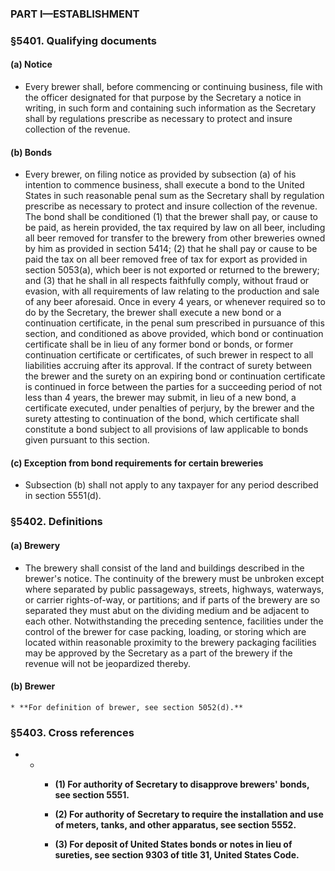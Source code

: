 ### PART I—ESTABLISHMENT

### §5401. Qualifying documents
#### (a) Notice
* Every brewer shall, before commencing or continuing business, file with the officer designated for that purpose by the Secretary a notice in writing, in such form and containing such information as the Secretary shall by regulations prescribe as necessary to protect and insure collection of the revenue.

#### (b) Bonds
* Every brewer, on filing notice as provided by subsection (a) of his intention to commence business, shall execute a bond to the United States in such reasonable penal sum as the Secretary shall by regulation prescribe as necessary to protect and insure collection of the revenue. The bond shall be conditioned (1) that the brewer shall pay, or cause to be paid, as herein provided, the tax required by law on all beer, including all beer removed for transfer to the brewery from other breweries owned by him as provided in section 5414; (2) that he shall pay or cause to be paid the tax on all beer removed free of tax for export as provided in section 5053(a), which beer is not exported or returned to the brewery; and (3) that he shall in all respects faithfully comply, without fraud or evasion, with all requirements of law relating to the production and sale of any beer aforesaid. Once in every 4 years, or whenever required so to do by the Secretary, the brewer shall execute a new bond or a continuation certificate, in the penal sum prescribed in pursuance of this section, and conditioned as above provided, which bond or continuation certificate shall be in lieu of any former bond or bonds, or former continuation certificate or certificates, of such brewer in respect to all liabilities accruing after its approval. If the contract of surety between the brewer and the surety on an expiring bond or continuation certificate is continued in force between the parties for a succeeding period of not less than 4 years, the brewer may submit, in lieu of a new bond, a certificate executed, under penalties of perjury, by the brewer and the surety attesting to continuation of the bond, which certificate shall constitute a bond subject to all provisions of law applicable to bonds given pursuant to this section.

#### (c) Exception from bond requirements for certain breweries
* Subsection (b) shall not apply to any taxpayer for any period described in section 5551(d).

### §5402. Definitions
#### (a) Brewery
* The brewery shall consist of the land and buildings described in the brewer's notice. The continuity of the brewery must be unbroken except where separated by public passageways, streets, highways, waterways, or carrier rights-of-way, or partitions; and if parts of the brewery are so separated they must abut on the dividing medium and be adjacent to each other. Notwithstanding the preceding sentence, facilities under the control of the brewer for case packing, loading, or storing which are located within reasonable proximity to the brewery packaging facilities may be approved by the Secretary as a part of the brewery if the revenue will not be jeopardized thereby.

#### (b) Brewer
    * **For definition of brewer, see section 5052(d).**

### §5403. Cross references
* * * **(1) For authority of Secretary to disapprove brewers' bonds, see section 5551.**

    * **(2) For authority of Secretary to require the installation and use of meters, tanks, and other apparatus, see section 5552.**

    * **(3) For deposit of United States bonds or notes in lieu of sureties, see section 9303 of title 31, United States Code.**